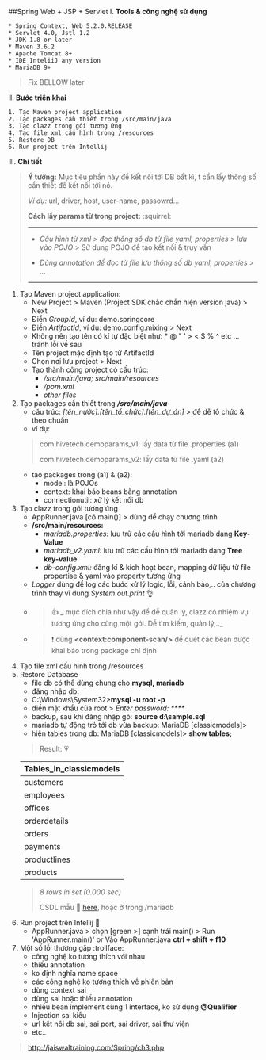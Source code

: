 ##Spring Web + JSP + Servlet
I. **Tools & công nghệ sử dụng**

    * Spring Context, Web 5.2.0.RELEASE
    * Servlet 4.0, Jstl 1.2
    * JDK 1.8 or later
    * Maven 3.6.2
    * Apache Tomcat 8+
    * IDE InteliiJ any version
    * MariaDB 9+
    
>   Fix BELLOW later
>
II. **Bước triển khai**

    1. Tạo Maven project application
    2. Tạo packages cần thiết trong /src/main/java
    3. Tạo clazz trong gói tương ứng
    4. Tạo file xml cấu hình trong /resources
    5. Restore DB 
    6. Run project trên Intellij

III. **Chi tiết**
> **Ý tưởng:** Mục tiêu phần này để kết nối tới DB bất kì, t cần lấy thông số cần thiết để kết nối tới nó.
>
> *Ví dụ:* url, driver, host, user-name, passowrd...
>
> **Cách lấy params từ trong project:** :squirrel:
> ****
> * *Cấu hình từ xml > đọc thông số db từ file yaml, properties > lưu vào POJO* > Sử dụng POJO để tạo kết nối & truy vấn
> 
> * *Dùng annotation để đọc từ file lưu thông số db yaml, properties > ...*
>****
1. Tạo Maven project application:
    * New Project > Maven (Project SDK chắc chắn hiện version java) > Next
	* Điền *GroupId*, ví dụ: demo.springcore
	* Điền *ArtifactId*, ví dụ: demo.config.mixing > Next
	* Không nên tạo tên có kí tự đặc biệt như: * @ " ' > < $ % ^ etc  ... tránh lỗi về sau
	* Tên project mặc định tạo từ ArtifactId
	* Chọn nơi lưu project > Next
	* Tạo thành công project có cấu trúc:
		* _/src/main/java; src/main/resources_
		* _/pom.xml_
	    * _other files_
2. Tạo packages cần thiết trong *__/src/main/java__*
    * cấu trúc: _[tên_nước].[tên_tổ_chức].[tên_dự_án]_ >  để dễ tổ chức & theo chuẩn
    * ví dụ: 
    > com.hivetech.demoparams_v1: lấy data từ file .properties  (a1)
    >
    > com.hivetech.demoparams_v2: lấy data từ file .yaml  (a2) 
    * tạo packages  trong (a1) & (a2):
        * model: là POJOs        
        * context: khai báo beans bằng annotation
        * connectionutil: xử  lý kết nối db
3. Tạo clazz trong gói tương ứng
    * AppRunner.java [có main()] > dùng để chạy chương trình
    * **/src/main/resources:**
        * *mariadb.properties:* lưu trữ các cấu hình tới mariadb dạng **Key-Value**
        * *mariadb_v2.yaml:* lưu trữ các cấu hình tới mariadb dạng **Tree key-value**
        * *db-config.xml:* đăng kí & kích hoạt bean, mapping dữ liệu từ file propertise & yaml vào property tương ứng
    * *Logger* dùng để log các bước xử lý logic, lỗi, cảnh bảo,.. của chương trình thay vì dùng *System.out.print*  :ok_hand:
    * > :+1: _ mục đích chia như vậy để dễ quản lý, clazz có nhiệm vụ tương ứng cho cùng một gói. Dễ tìm kiếm, quản lý,.._
    * >  :exclamation: dùng **\<context:component-scan/\>** để quét các bean được khai báo trong package chỉ định
4. Tạo file xml cấu hình trong /resources
5. Restore Database
    * file db có thể dùng chung cho **mysql, mariadb**
    * đăng nhập db: 
    * C:\Windows\System32>**mysql -u root -p**
    * điền mật khẩu của root > _Enter password: ****_
    * backup, sau khi đăng nhập gõ: **source d:\sample.sql**
    * mariadb tự động trỏ tới db vừa backup: MariaDB [classicmodels]>
    * hiện tables trong db: MariaDB [classicmodels]> **show tables;**
    > Result:  :heartpulse:
    >
     | Tables_in_classicmodels |
     |-------------------------|
     | customers               |
     | employees               |
     | offices                 |
     | orderdetails            |
     | orders                  |
     | payments                |
     | productlines            |
     | products                |
    > _8 rows in set (0.000 sec)_
    >
    > CSDL mẫu :metal: [here](http://www.mysqltutorial.org/mysql-sample-database.aspx), hoặc ở trong /mariadb   
6. Run project trên Intellij  :running:
    * AppRunner.java > chọn [green >] cạnh trái main() > Run 'AppRunner.main()' or Vào AppRunner.java **ctrl + shift + f10**     
7. Một số lỗi thường gặp  :trollface:
    * công nghệ ko tương thích với nhau
    * thiếu annotation
    * ko định nghĩa name space
    * các công nghệ ko tương thích về phiên bản
    * dùng context sai
    * dùng sai hoặc thiếu annotation   
    * nhiều bean implement cùng 1 interface, ko sử dụng **@Qualifier**
    * Injection sai kiểu
    * url kết nối db sai, sai port, sai driver, sai thư viện
    * etc..
> http://jaiswaltraining.com/Spring/ch3.php   
     
    
            
